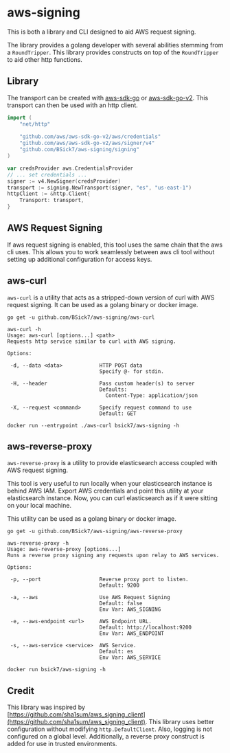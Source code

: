 # aws-signing

This is both a library and CLI designed to aid AWS request signing.

The library provides a golang developer with several abilities stemming from a `RoundTripper`.
This library provides constructs on top of the `RoundTripper` to aid other http functions.

## Library

The transport can be created with [aws-sdk-go](https://github.com/aws/aws-sdk-go) or [aws-sdk-go-v2](https://github.com/aws/aws-sdk-go-v2).
This transport can then be used with an http client.

```go
import (
	"net/http"
	
	"github.com/aws/aws-sdk-go-v2/aws/credentials"
	"github.com/aws/aws-sdk-go-v2/aws/signer/v4"
	"github.com/BSick7/aws-signing/signing"
)

var credsProvider aws.CredentialsProvider
// ... set credentials ...
signer := v4.NewSigner(credsProvider)
transport := signing.NewTransport(signer, "es", "us-east-1")
httpClient := &http.Client{
	Transport: transport,
}
```

## AWS Request Signing

If aws request signing is enabled, this tool uses the same chain that the aws cli uses.
This allows you to work seamlessly between aws cli tool without setting up additional configuration for access keys. 

## aws-curl

`aws-curl` is a utility that acts as a stripped-down version of curl with AWS request signing.
It can be used as a golang binary or docker image.

```
go get -u github.com/BSick7/aws-signing/aws-curl

aws-curl -h
Usage: aws-curl [options...] <path>
Requests http service similar to curl with AWS signing.

Options:

 -d, --data <data>            HTTP POST data
                              Specify @- for stdin.

 -H, --header                 Pass custom header(s) to server
                              Defaults:
                                Content-Type: application/json

 -X, --request <command>      Specify request command to use
                              Default: GET
```

```
docker run --entrypoint ./aws-curl bsick7/aws-signing -h
```

## aws-reverse-proxy

`aws-reverse-proxy` is a utility to provide elasticsearch access coupled with AWS request signing.

This tool is very useful to run locally when your elasticsearch instance is behind AWS IAM.
Export AWS credentials and point this utility at your elasticsearch instance.
Now, you can curl elasticsearch as if it were sitting on your local machine.

This utility can be used as a golang binary or docker image.

```
go get -u github.com/BSick7/aws-signing/aws-reverse-proxy

aws-reverse-proxy -h
Usage: aws-reverse-proxy [options...]
Runs a reverse proxy signing any requests upon relay to AWS services.

Options:

 -p, --port                   Reverse proxy port to listen.
                              Default: 9200

 -a, --aws                    Use AWS Request Signing
                              Default: false
                              Env Var: AWS_SIGNING

 -e, --aws-endpoint <url>     AWS Endpoint URL.
                              Default: http://localhost:9200
                              Env Var: AWS_ENDPOINT

 -s, --aws-service <service>  AWS Service.
                              Default: es
                              Env Var: AWS_SERVICE
```

```
docker run bsick7/aws-signing -h
```

## Credit

This library was inspired by [https://github.com/sha1sum/aws_signing_client](https://github.com/sha1sum/aws_signing_client).
This library uses better configuration without modifying `http.DefaultClient`.
Also, logging is not configured on a global level.
Additionally, a reverse proxy construct is added for use in trusted environments.
